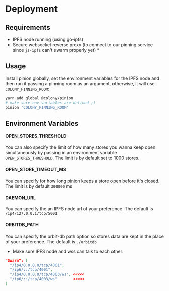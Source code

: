 # Deployment

## Requirements

- IPFS node running (using go-ipfs)
- Secure websocket reverse proxy (to connect to our pinning service since `js-ipfs` can't swarm properly yet) \*

## Usage

Install pinion globally, set the environment variables for the IPFS node and then run it passing a pinning room as an argument, otherwise, it will use `COLONY_PINNING_ROOM`:

```bash
yarn add global @colony/pinion
# make sure env variables are defined ;)
pinion 'COLONY_PINNING_ROOM'
```

## Environment Variables

#### OPEN_STORES_THRESHOLD

You can also specify the limit of how many stores you wanna keep open simultaneously by passing in an environment variable `OPEN_STORES_THRESHOLD`. The limit is by default set to 1000 stores.

#### OPEN_STORE_TIMEOUT_MS

You can specify for how long pinion keeps a store open before it's closed. The limit is by default `300000` ms

#### DAEMON_URL

You can specify the an IPFS node url of your preference. The default is `/ip4/127.0.0.1/tcp/5001`

#### ORBITDB_PATH

You can specify the orbit-db path option so stores data are kept in the place of your preference. The default is `./orbitdb`

- Make sure IPFS node and wss can talk to each other:

```json
"Swarm": [
  "/ip4/0.0.0.0/tcp/4001",
  "/ip6/::/tcp/4001",
  "/ip4/0.0.0.0/tcp/4003/ws", <<<<<
  "/ip6/::/tcp/4003/ws"       <<<<<
]
```

